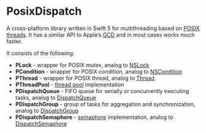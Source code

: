 # PosixDispatch
A cross-platform library written in Swift 5 for multithreading based on [POSIX threads](https://uk.wikipedia.org/wiki/Pthread). It has a similar API to Apple’s [GCD](https://developer.apple.com/documentation/dispatch) and in most cases works much faster.

It consists of the following:

 * **PLock** - wrapper for POSIX mutex, analog to [NSLock](https://developer.apple.com/documentation/foundation/nslock)
 * **PCondition** - wrapper for POSIX condition, analog to [NSCondition](https://developer.apple.com/documentation/foundation/nscondition)
 * **PThread** - wrapper for POSIX thread, analog to [Thread](https://developer.apple.com/documentation/foundation/thread)
 * **PThreadPool** - [thread pool](https://en.wikipedia.org/wiki/Thread_pool) implementation
 * **PDispatchQueue** - FIFO queue for serially or concurrently executing tasks, analog to [DispatchQueue](https://developer.apple.com/documentation/dispatch/dispatchqueue)
 * **PDispatchGroup** - group of tasks for aggregation and synchronization, analog to [DispatchGroup](https://developer.apple.com/documentation/dispatch/dispatchgroup)
 * **PDispatchSemaphore** - [semaphore](https://en.wikipedia.org/wiki/Semaphore_(programming)) implementation, analog to [DispatchSemaphore](https://developer.apple.com/documentation/dispatch/dispatchsemaphore)
